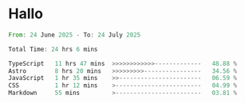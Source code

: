 # Hallo
<!--START_SECTION:waka-->

```rust
From: 24 June 2025 - To: 24 July 2025

Total Time: 24 hrs 6 mins

TypeScript   11 hrs 47 mins  >>>>>>>>>>>>-------------   48.88 %
Astro        8 hrs 20 mins   >>>>>>>>>----------------   34.56 %
JavaScript   1 hr 35 mins    >>-----------------------   06.59 %
CSS          1 hr 12 mins    >------------------------   04.99 %
Markdown     55 mins         >------------------------   03.81 %
```

<!--END_SECTION:waka-->

